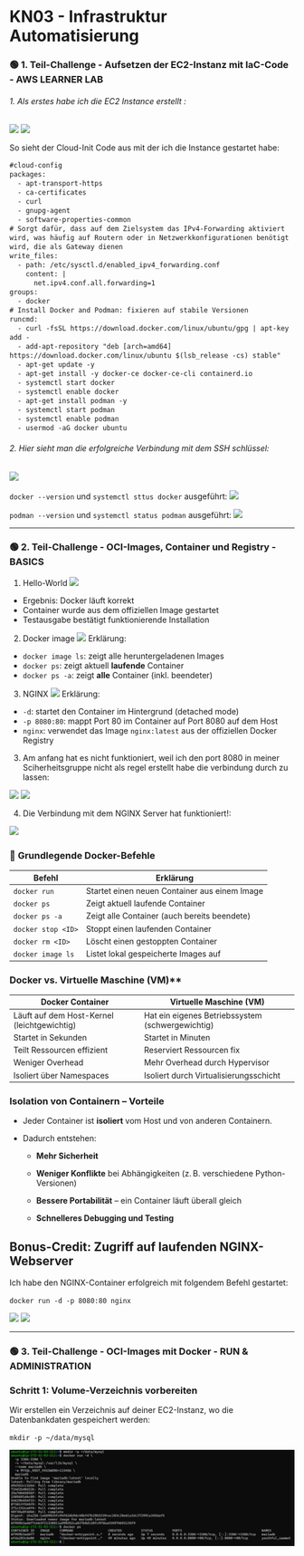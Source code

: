 # KN03 - Infrastruktur Automatisierung


### 🟢 1. Teil-Challenge - Aufsetzen der EC2-Instanz mit IaC-Code - AWS LEARNER LAB


###### 1. Als erstes habe ich die EC2 Instance erstellt :

![](02.png)
![](05.png)

So sieht der Cloud-Init Code aus mit der ich die Instance gestartet habe:

```
#cloud-config
packages:
  - apt-transport-https
  - ca-certificates
  - curl
  - gnupg-agent
  - software-properties-common
# Sorgt dafür, dass auf dem Zielsystem das IPv4-Forwarding aktiviert wird, was häufig auf Routern oder in Netzwerkkonfigurationen benötigt wird, die als Gateway dienen
write_files:
  - path: /etc/sysctl.d/enabled_ipv4_forwarding.conf
    content: |
      net.ipv4.conf.all.forwarding=1
groups:
  - docker
# Install Docker and Podman: fixieren auf stabile Versionen
runcmd:
  - curl -fsSL https://download.docker.com/linux/ubuntu/gpg | apt-key add -
  - add-apt-repository "deb [arch=amd64] https://download.docker.com/linux/ubuntu $(lsb_release -cs) stable"
  - apt-get update -y
  - apt-get install -y docker-ce docker-ce-cli containerd.io
  - systemctl start docker
  - systemctl enable docker
  - apt-get install podman -y
  - systemctl start podman
  - systemctl enable podman
  - usermod -aG docker ubuntu
```



###### 2. Hier sieht man die erfolgreiche Verbindung mit dem SSH schlüssel:
![](01.png)


`docker --version` und `systemctl sttus docker` ausgeführt:
![](03.png)

`podman --version` und `systemctl status podman` ausgeführt:
![](04.png)

---


### 🟢 2. Teil-Challenge - OCI-Images, Container und Registry - BASICS



1. Hello-World
![](06.png)
- Ergebnis: Docker läuft korrekt
- Container wurde aus dem offiziellen Image gestartet
- Testausgabe bestätigt funktionierende Installation



2. Docker image
![](07.png)
Erklärung:

- `docker image ls`: zeigt alle heruntergeladenen Images
- `docker ps`: zeigt aktuell **laufende** Container
- `docker ps -a`: zeigt **alle** Container (inkl. beendeter)


3. NGINX
![](08.png)
Erklärung:

- `-d`: startet den Container im Hintergrund (detached mode)
- `-p 8080:80`: mappt Port 80 im Container auf Port 8080 auf dem Host
- `nginx`: verwendet das Image `nginx:latest` aus der offiziellen Docker Registry



3. Am anfang hat es nicht funktioniert, weil ich den port 8080 in meiner Sciherheitsgruppe nicht als regel erstellt habe die verbindung durch zu lassen:

![](10.png)
![](09.png)

4. Die Verbindung mit dem NGINX Server hat funktioniert!:

![](11.png)


### 📌 **Grundlegende Docker-Befehle**

| Befehl             | Erklärung                                     |
| ------------------ | --------------------------------------------- |
| `docker run`       | Startet einen neuen Container aus einem Image |
| `docker ps`        | Zeigt aktuell laufende Container              |
| `docker ps -a`     | Zeigt alle Container (auch bereits beendete)  |
| `docker stop <ID>` | Stoppt einen laufenden Container              |
| `docker rm <ID>`   | Löscht einen gestoppten Container             |
| `docker image ls`  | Listet lokal gespeicherte Images auf          |



### Docker vs. Virtuelle Maschine (VM)**

| **Docker Container**                        | **Virtuelle Maschine (VM)**                      |
| ------------------------------------------- | ------------------------------------------------ |
| Läuft auf dem Host-Kernel (leichtgewichtig) | Hat ein eigenes Betriebssystem (schwergewichtig) |
| Startet in Sekunden                         | Startet in Minuten                               |
| Teilt Ressourcen effizient                  | Reserviert Ressourcen fix                        |
| Weniger Overhead                            | Mehr Overhead durch Hypervisor                   |
| Isoliert über Namespaces                    | Isoliert durch Virtualisierungsschicht           |


### **Isolation von Containern – Vorteile**

- Jeder Container ist **isoliert** vom Host und von anderen Containern.

- Dadurch entstehen:
    
    - **Mehr Sicherheit**
        
    - **Weniger Konflikte** bei Abhängigkeiten (z. B. verschiedene Python-Versionen)
        
    - **Bessere Portabilität** – ein Container läuft überall gleich
        
    - **Schnelleres Debugging und Testing**




## Bonus-Credit: Zugriff auf laufenden NGINX-Webserver

Ich habe den NGINX-Container erfolgreich mit folgendem Befehl gestartet:

`docker run -d -p 8080:80 nginx`

![](13.png)
![](12.png)

----

### 🟢 3. Teil-Challenge - OCI-Images mit Docker - RUN & ADMINISTRATION

### **Schritt 1: Volume-Verzeichnis vorbereiten**

Wir erstellen ein Verzeichnis auf deiner EC2-Instanz, wo die Datenbankdaten gespeichert werden:

`mkdir -p ~/data/mysql`

![](14.png)